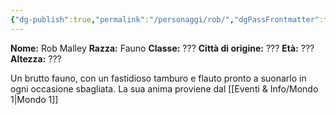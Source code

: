 ```yaml
---
{"dg-publish":true,"permalink":"/personaggi/rob/","dgPassFrontmatter":true}
---
```


**Nome:** Rob Malley
**Razza:** Fauno
**Classe:** ???
**Città di origine:** ???
**Età:** ???
**Altezza:** ???


Un brutto fauno, con un fastidioso tamburo e flauto pronto a suonarlo in ogni occasione sbagliata.
La sua anima proviene dal [[Eventi & Info/Mondo 1\|Mondo 1]]